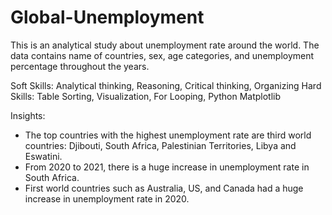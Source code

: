 # Global-Unemployment

This is an analytical study about unemployment rate around the world. The data contains name of countries, sex, age categories, and unemployment percentage throughout the years.

Soft Skills: Analytical thinking, Reasoning, Critical thinking, Organizing
Hard Skills: Table Sorting, Visualization, For Looping, Python Matplotlib

Insights:
* The top countries with the highest unemployment rate are third world countries: Djibouti, South Africa, Palestinian Territories, Libya and Eswatini.
* From 2020 to 2021, there is a huge increase in unemployment rate in South Africa.
* First world countries such as Australia, US, and Canada had a huge increase in unemployment rate in 2020.
